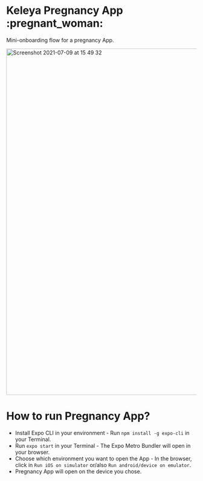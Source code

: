# Keleya Pregnancy App :pregnant\_woman:

Mini-onboarding flow for a pregnancy App.

<img width="917" alt="Screenshot 2021-07-09 at 15 49 32" src="https://user-images.githubusercontent.com/10220629/125087995-4a09b600-e0cd-11eb-8ea8-67f13dcd65ef.png">

# How to run Pregnancy App?

* Install Expo CLI in your environment - Run `npm install -g expo-cli` in your Terminal.
* Run `expo start` in your Terminal - The Expo Metro Bundler will open in your browser.
* Choose which environment you want to open the App - In the browser, click in `Run iOS on simulator` or/also `Run android/device on emulator`.
* Pregnancy App will open on the device you chose.

